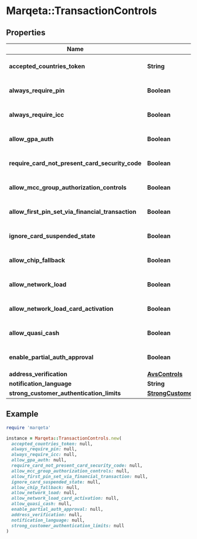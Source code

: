 # Marqeta::TransactionControls

## Properties

| Name | Type | Description | Notes |
| ---- | ---- | ----------- | ----- |
| **accepted_countries_token** | **String** | 50 char max (default &#x3D; accept_us_only) | [optional] |
| **always_require_pin** | **Boolean** |  | [optional][default to false] |
| **always_require_icc** | **Boolean** |  | [optional][default to false] |
| **allow_gpa_auth** | **Boolean** |  | [optional][default to false] |
| **require_card_not_present_card_security_code** | **Boolean** |  | [optional][default to false] |
| **allow_mcc_group_authorization_controls** | **Boolean** |  | [optional][default to false] |
| **allow_first_pin_set_via_financial_transaction** | **Boolean** |  | [optional][default to false] |
| **ignore_card_suspended_state** | **Boolean** |  | [optional][default to false] |
| **allow_chip_fallback** | **Boolean** |  | [optional][default to false] |
| **allow_network_load** | **Boolean** |  | [optional][default to false] |
| **allow_network_load_card_activation** | **Boolean** |  | [optional][default to false] |
| **allow_quasi_cash** | **Boolean** |  | [optional][default to false] |
| **enable_partial_auth_approval** | **Boolean** |  | [optional][default to false] |
| **address_verification** | [**AvsControls**](AvsControls.md) |  | [optional] |
| **notification_language** | **String** |  | [optional] |
| **strong_customer_authentication_limits** | [**StrongCustomerAuthenticationLimits**](StrongCustomerAuthenticationLimits.md) |  | [optional] |

## Example

```ruby
require 'marqeta'

instance = Marqeta::TransactionControls.new(
  accepted_countries_token: null,
  always_require_pin: null,
  always_require_icc: null,
  allow_gpa_auth: null,
  require_card_not_present_card_security_code: null,
  allow_mcc_group_authorization_controls: null,
  allow_first_pin_set_via_financial_transaction: null,
  ignore_card_suspended_state: null,
  allow_chip_fallback: null,
  allow_network_load: null,
  allow_network_load_card_activation: null,
  allow_quasi_cash: null,
  enable_partial_auth_approval: null,
  address_verification: null,
  notification_language: null,
  strong_customer_authentication_limits: null
)
```

